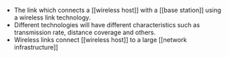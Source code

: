 - The link which connects a [[wireless host]] with a [[base station]] using a wireless link technology. 
- Different technologies will have different characteristics such as transmission rate, distance coverage and others. 
- Wireless links connect [[wireless host]] to a large [[network infrastructure]]
